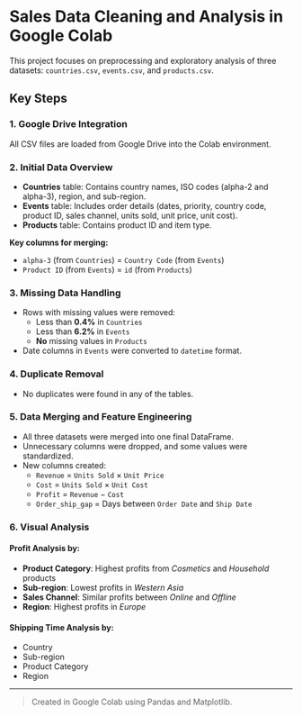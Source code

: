 # Sales Data Cleaning and Analysis in Google Colab

This project focuses on preprocessing and exploratory analysis of three datasets: `countries.csv`, `events.csv`, and `products.csv`.

## Key Steps

### 1. Google Drive Integration
All CSV files are loaded from Google Drive into the Colab environment.

### 2. Initial Data Overview

- **Countries** table: Contains country names, ISO codes (alpha-2 and alpha-3), region, and sub-region.  
- **Events** table: Includes order details (dates, priority, country code, product ID, sales channel, units sold, unit price, unit cost).  
- **Products** table: Contains product ID and item type.

**Key columns for merging:**

- `alpha-3` (from `Countries`) = `Country Code` (from `Events`)  
- `Product ID` (from `Events`) = `id` (from `Products`)  

### 3. Missing Data Handling

- Rows with missing values were removed:
  - Less than **0.4%** in `Countries`
  - Less than **6.2%** in `Events`
  - **No** missing values in `Products`
- Date columns in `Events` were converted to `datetime` format.

### 4. Duplicate Removal

- No duplicates were found in any of the tables.

### 5. Data Merging and Feature Engineering

- All three datasets were merged into one final DataFrame.
- Unnecessary columns were dropped, and some values were standardized.
- New columns created:
  - `Revenue` = `Units Sold` × `Unit Price`
  - `Cost` = `Units Sold` × `Unit Cost`
  - `Profit` = `Revenue` − `Cost`
  - `Order_ship_gap` = Days between `Order Date` and `Ship Date`

### 6. Visual Analysis

#### Profit Analysis by:

- **Product Category**: Highest profits from *Cosmetics* and *Household* products
- **Sub-region**: Lowest profits in *Western Asia*
- **Sales Channel**: Similar profits between *Online* and *Offline*
- **Region**: Highest profits in *Europe*

#### Shipping Time Analysis by:

- Country  
- Sub-region  
- Product Category  
- Region  

---

> Created in Google Colab using Pandas and Matplotlib.
